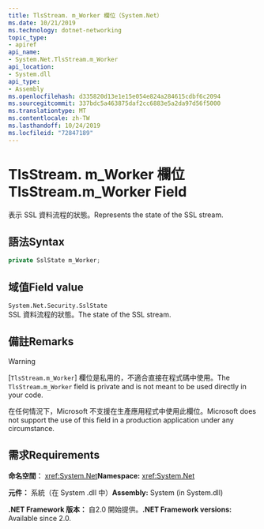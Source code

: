 ```yaml
---
title: TlsStream. m_Worker 欄位（System.Net）
ms.date: 10/21/2019
ms.technology: dotnet-networking
topic_type:
- apiref
api_name:
- System.Net.TlsStream.m_Worker
api_location:
- System.dll
api_type:
- Assembly
ms.openlocfilehash: d335820d13e1e15e054e824a284615cdbf6c2094
ms.sourcegitcommit: 337bdc5a463875daf2cc6883e5a2da97d56f5000
ms.translationtype: MT
ms.contentlocale: zh-TW
ms.lasthandoff: 10/24/2019
ms.locfileid: "72847189"
---
```

# <a name="tlsstreamm_worker-field"></a><span data-ttu-id="15a38-102">TlsStream. m_Worker 欄位</span><span class="sxs-lookup"><span data-stu-id="15a38-102">TlsStream.m_Worker Field</span></span>

<span data-ttu-id="15a38-103">表示 SSL 資料流程的狀態。</span><span class="sxs-lookup"><span data-stu-id="15a38-103">Represents the state of the SSL stream.</span></span>

## <a name="syntax"></a><span data-ttu-id="15a38-104">語法</span><span class="sxs-lookup"><span data-stu-id="15a38-104">Syntax</span></span>

```csharp
private SslState m_Worker;
```

## <a name="field-value"></a><span data-ttu-id="15a38-105">域值</span><span class="sxs-lookup"><span data-stu-id="15a38-105">Field value</span></span>

`System.Net.Security.SslState`  
<span data-ttu-id="15a38-106">SSL 資料流程的狀態。</span><span class="sxs-lookup"><span data-stu-id="15a38-106">The state of the SSL stream.</span></span>

## <a name="remarks"></a><span data-ttu-id="15a38-107">備註</span><span class="sxs-lookup"><span data-stu-id="15a38-107">Remarks</span></span>

> [!WARNING]
> <span data-ttu-id="15a38-108">[`TlsStream.m_Worker`] 欄位是私用的，不適合直接在程式碼中使用。</span><span class="sxs-lookup"><span data-stu-id="15a38-108">The `TlsStream.m_Worker` field is private and is not meant to be used directly in your code.</span></span>
>
> <span data-ttu-id="15a38-109">在任何情況下，Microsoft 不支援在生產應用程式中使用此欄位。</span><span class="sxs-lookup"><span data-stu-id="15a38-109">Microsoft does not support the use of this field in a production application under any circumstance.</span></span>

## <a name="requirements"></a><span data-ttu-id="15a38-110">需求</span><span class="sxs-lookup"><span data-stu-id="15a38-110">Requirements</span></span>

<span data-ttu-id="15a38-111">**命名空間︰** <xref:System.Net></span><span class="sxs-lookup"><span data-stu-id="15a38-111">**Namespace:** <xref:System.Net></span></span>

<span data-ttu-id="15a38-112">**元件：** 系統（在 System .dll 中）</span><span class="sxs-lookup"><span data-stu-id="15a38-112">**Assembly:** System (in System.dll)</span></span>

<span data-ttu-id="15a38-113">**.NET Framework 版本：** 自2.0 開始提供。</span><span class="sxs-lookup"><span data-stu-id="15a38-113">**.NET Framework versions:** Available since 2.0.</span></span>
